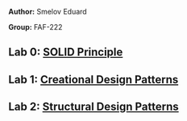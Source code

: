 **Author:** Smelov Eduard

**Group:** FAF-222

## Lab 0: [SOLID Principle](src/main/resources/lab0.md)
## Lab 1: [Creational Design Patterns](src/main/resources/lab1.md)
## Lab 2: [Structural Design Patterns](src/main/resources/lab2.md)